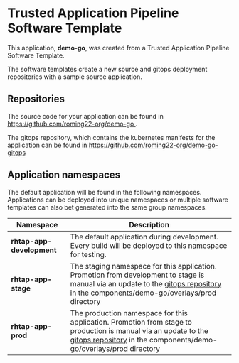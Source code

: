 # Trusted Application Pipeline Software Template

This application, **demo-go**, was created from a Trusted Application Pipeline Software Template.

The software templates create a new source and gitops deployment repositories with a sample source application. 

## Repositories

The source code for your application can be found in [https://github.com/roming22-org/demo-go ](https://github.com/roming22-org/demo-go ).
 
The gitops repository, which contains the kubernetes manifests for the application can be found in 
[https://github.com/roming22-org/demo-go-gitops ](https://github.com/roming22-org/demo-go-gitops ) 

## Application namespaces 

The default application will be found in the following namespaces. Applications can be deployed into unique namespaces or multiple software templates can also bet generated into the same group namespaces.  

|  Namespace   |  Description   |  
| -------- | -------- |   
| **rhtap-app-development** | The default application during development. Every build will be deployed to this namespace for testing. | 
| **rhtap-app-stage** | The staging namespace for this application. Promotion from development to stage is manual via an update to the [gitops repository](https://github.com/roming22-org/demo-go-gitops ) in the components/demo-go/overlays/prod directory |  
| **rhtap-app-prod** | The production namespace for this application. Promotion from stage to production is manual via an update to the [gitops repository](https://github.com/roming22-org/demo-go-gitops ) in the components/demo-go/overlays/prod directory | 